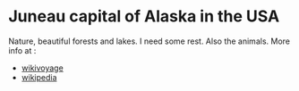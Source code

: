 # Juneau capital of Alaska in the USA

Nature, beautiful forests and lakes.  I need some rest. Also the animals.
More info at :
- [wikivoyage](https://en.wikivoyage.org/wiki/Juneau)
- [wikipedia](https://en.wikipedia.org/wiki/Juneau)